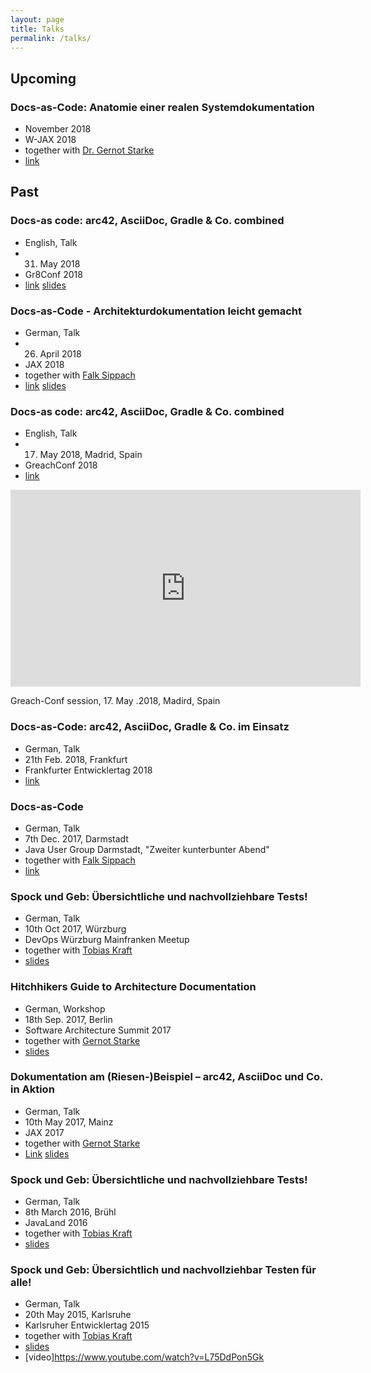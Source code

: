 ```yaml
---
layout: page
title: Talks
permalink: /talks/
---
```


## Upcoming

### Docs-as-Code: Anatomie einer realen Systemdokumentation
* November 2018
* W-JAX 2018
* together with [Dr. Gernot Starke](https://twitter.com/gernotstarke)
* [link](https://jax.de/software-architecture/docs-as-code-anatomie-einer-realen-systemdokumentation/)

## Past

### Docs-as code: arc42, AsciiDoc, Gradle & Co. combined
* English, Talk
* 31. May 2018
* Gr8Conf 2018
* [link](https://gr8conf.eu/talks/594) [slides](https://speakerdeck.com/rdmueller/docs-as-code-arc42-asciidoc-gradle-and-co-combined-1)

### Docs-as-Code - Architekturdokumentation leicht gemacht
* German, Talk
* 26. April 2018
* JAX 2018
* together with [Falk Sippach](https://twitter.com/sippsack)
* [link](https://jax.de/software-architecture/the-hitchhikers-guide-to-docs-as-code/) [slides](https://speakerdeck.com/rdmueller/docs-as-code-architekturdokumentation-leicht-gemacht)

### Docs-as code: arc42, AsciiDoc, Gradle & Co. combined 
* English, Talk
* 17. May 2018, Madrid, Spain
* GreachConf 2018
* [link](http://2018.greachconf.com/sessions/docs-as-code-arc42-asciidoc-gradle-co-combined/)

<iframe width="560" height="315" src="https://www.youtube.com/embed/GkXpe-tZtNg?rel=0" frameborder="0" allow="autoplay; encrypted-media" allowfullscreen></iframe>

Greach-Conf session, 17. May .2018, Madird, Spain

### Docs-as-Code: arc42, AsciiDoc, Gradle & Co. im Einsatz
* German, Talk
* 21th Feb. 2018, Frankfurt
* Frankfurter Entwicklertag 2018
* [link](https://entwicklertag.de/frankfurt/2018/docs-code-arc42-asciidoc-gradle-co-im-einsatz)

### Docs-as-Code
* German, Talk
* 7th Dec. 2017, Darmstadt
* Java User Group Darmstadt, "Zweiter kunterbunter Abend"
* together with [Falk Sippach](https://twitter.com/sippsack)
* [link](https://www.jug-da.de/2017/12/Zweiter-Kunterbunter-Abend/)

### Spock und Geb: Übersichtliche und nachvollziehbare Tests!
* German, Talk
* 10th Oct 2017, Würzburg
* DevOps Würzburg Mainfranken Meetup
* together with [Tobias Kraft](https://twitter.com/tokraft)
* [slides](https://speakerdeck.com/rdmueller/spock-und-geb-ubersichtlich-und-nachvollzierbar-testen-fur-alle)

### Hitchhikers Guide to Architecture Documentation
* German, Workshop
* 18th Sep. 2017, Berlin
* Software Architecture Summit 2017
* together with [Gernot Starke](https://twitter.com/gernotstarke)
* [slides](https://speakerdeck.com/rdmueller/hitchhikers-guide-to-architecture-documentation)

### Dokumentation am (Riesen-)Beispiel – arc42, AsciiDoc und Co. in Aktion
* German, Talk
* 10th May 2017, Mainz
* JAX 2017
* together with [Gernot Starke](https://twitter.com/gernotstarke)
* [Link](https://jax.de/software-architecture/dokumentation-am-riesen-beispiel-arc42-asciidoc-und-co-in-aktion/) [slides](https://speakerdeck.com/rdmueller/dokumentation-am-riesen-beispiel-arc42-asciidoc-und-co-in-aktion)

### Spock und Geb: Übersichtliche und nachvollziehbare Tests!
* German, Talk
* 8th March 2016, Brühl
* JavaLand 2016
* together with [Tobias Kraft](https://twitter.com/tokraft)
* [slides](https://speakerdeck.com/rdmueller/spock-und-geb-ubersichtlich-und-nachvollziehbar-testen-fur-alle-1)

### Spock und Geb: Übersichtlich und nachvollziehbar Testen für alle!
* German, Talk
* 20th May 2015, Karlsruhe
* Karlsruher Entwicklertag 2015
* together with [Tobias Kraft](https://twitter.com/tokraft)
* [slides](https://speakerdeck.com/rdmueller/spock-und-geb-ubersichtlich-und-nachvollziehbar-testen-fur-alle) 
* [video]https://www.youtube.com/watch?v=L75DdPon5Gk
